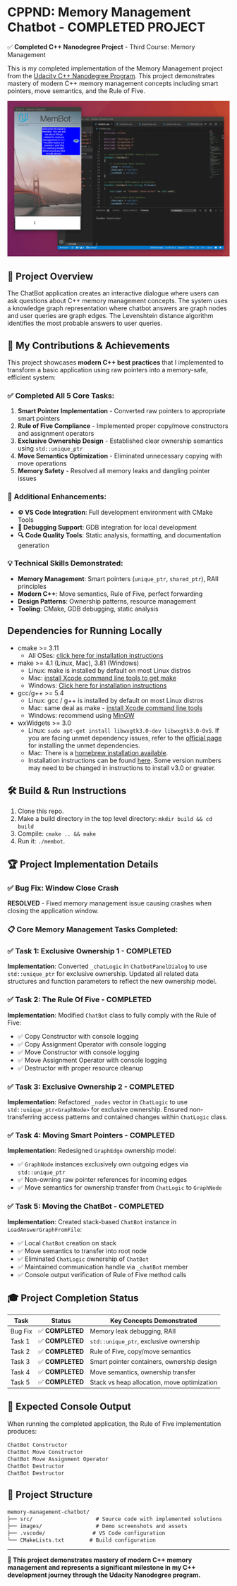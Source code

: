 # CPPND: Memory Management Chatbot - **COMPLETED PROJECT**

✅ **Completed C++ Nanodegree Project** - Third Course: Memory Management

This is my completed implementation of the Memory Management project from the [Udacity C++ Nanodegree Program](https://www.udacity.com/course/c-plus-plus-nanodegree--nd213). This project demonstrates mastery of modern C++ memory management concepts including smart pointers, move semantics, and the Rule of Five.

<img src="images/chatbot_demo.gif"/>

## 🚀 Project Overview

The ChatBot application creates an interactive dialogue where users can ask questions about C++ memory management concepts. The system uses a knowledge graph representation where chatbot answers are graph nodes and user queries are graph edges. The Levenshtein distance algorithm identifies the most probable answers to user queries.

## 🎯 My Contributions & Achievements

This project showcases **modern C++ best practices** that I implemented to transform a basic application using raw pointers into a memory-safe, efficient system:

### ✅ **Completed All 5 Core Tasks:**

1. **Smart Pointer Implementation** - Converted raw pointers to appropriate smart pointers
2. **Rule of Five Compliance** - Implemented proper copy/move constructors and assignment operators
3. **Exclusive Ownership Design** - Established clear ownership semantics using `std::unique_ptr`
4. **Move Semantics Optimization** - Eliminated unnecessary copying with move operations
5. **Memory Safety** - Resolved all memory leaks and dangling pointer issues

### 🔧 **Additional Enhancements:**

- **⚙️ VS Code Integration**: Full development environment with CMake Tools
- **🐛 Debugging Support**: GDB integration for local development
- **🔍 Code Quality Tools**: Static analysis, formatting, and documentation generation

### 💡 **Technical Skills Demonstrated:**

- **Memory Management**: Smart pointers (`unique_ptr`, `shared_ptr`), RAII principles
- **Modern C++**: Move semantics, Rule of Five, perfect forwarding
- **Design Patterns**: Ownership patterns, resource management
- **Tooling**: CMake, GDB debugging, static analysis

## Dependencies for Running Locally

* cmake >= 3.11
  * All OSes: [click here for installation instructions](https://cmake.org/install/)
* make >= 4.1 (Linux, Mac), 3.81 (Windows)
  * Linux: make is installed by default on most Linux distros
  * Mac: [install Xcode command line tools to get make](https://developer.apple.com/xcode/features/)
  * Windows: [Click here for installation instructions](http://gnuwin32.sourceforge.net/packages/make.htm)
* gcc/g++ >= 5.4
  * Linux: gcc / g++ is installed by default on most Linux distros
  * Mac: same deal as make - [install Xcode command line tools](https://developer.apple.com/xcode/features/)
  * Windows: recommend using [MinGW](http://www.mingw.org/)
* wxWidgets >= 3.0
  * Linux: `sudo apt-get install libwxgtk3.0-dev libwxgtk3.0-0v5`. If you are facing unmet dependency issues, refer to the [official page](https://wiki.codelite.org/pmwiki.php/Main/WxWidgets30Binaries#toc2) for installing the unmet dependencies.
  * Mac: There is a [homebrew installation available](https://formulae.brew.sh/formula/wxmac).
  * Installation instructions can be found [here](https://wiki.wxwidgets.org/Install). Some version numbers may need to be changed in instructions to install v3.0 or greater.

## 🛠️ Build & Run Instructions

1. Clone this repo.
2. Make a build directory in the top level directory: `mkdir build && cd build`
3. Compile: `cmake .. && make`
4. Run it: `./membot`.

## 🏆 Project Implementation Details

### ✅ **Bug Fix**: Window Close Crash
**RESOLVED** - Fixed memory management issue causing crashes when closing the application window.

### 📋 **Core Memory Management Tasks Completed:**

### ✅ **Task 1: Exclusive Ownership 1** - COMPLETED
**Implementation**: Converted `_chatLogic` in `ChatbotPanelDialog` to use `std::unique_ptr` for exclusive ownership. Updated all related data structures and function parameters to reflect the new ownership model.

### ✅ **Task 2: The Rule Of Five** - COMPLETED  
**Implementation**: Modified `ChatBot` class to fully comply with the Rule of Five:
- ✅ Copy Constructor with console logging
- ✅ Copy Assignment Operator with console logging  
- ✅ Move Constructor with console logging
- ✅ Move Assignment Operator with console logging
- ✅ Destructor with proper resource cleanup

### ✅ **Task 3: Exclusive Ownership 2** - COMPLETED
**Implementation**: Refactored `_nodes` vector in `ChatLogic` to use `std::unique_ptr<GraphNode>` for exclusive ownership. Ensured non-transferring access patterns and contained changes within `ChatLogic` class.

### ✅ **Task 4: Moving Smart Pointers** - COMPLETED
**Implementation**: Redesigned `GraphEdge` ownership model:
- ✅ `GraphNode` instances exclusively own outgoing edges via `std::unique_ptr`
- ✅ Non-owning raw pointer references for incoming edges  
- ✅ Move semantics for ownership transfer from `ChatLogic` to `GraphNode`

### ✅ **Task 5: Moving the ChatBot** - COMPLETED
**Implementation**: Created stack-based `ChatBot` instance in `LoadAnswerGraphFromFile`:
- ✅ Local `ChatBot` creation on stack
- ✅ Move semantics to transfer into root node
- ✅ Eliminated `ChatLogic` ownership of `ChatBot`
- ✅ Maintained communication handle via `_chatBot` member
- ✅ Console output verification of Rule of Five method calls

## 🎓 **Project Completion Status**

| Task | Status | Key Concepts Demonstrated |
|------|--------|---------------------------|
| Bug Fix | ✅ **COMPLETED** | Memory leak debugging, RAII |
| Task 1 | ✅ **COMPLETED** | `std::unique_ptr`, exclusive ownership |
| Task 2 | ✅ **COMPLETED** | Rule of Five, copy/move semantics |
| Task 3 | ✅ **COMPLETED** | Smart pointer containers, ownership design |
| Task 4 | ✅ **COMPLETED** | Move semantics, ownership transfer |
| Task 5 | ✅ **COMPLETED** | Stack vs heap allocation, move optimization |

## 🚀 **Expected Console Output**
When running the completed application, the Rule of Five implementation produces:
```
ChatBot Constructor
ChatBot Move Constructor
ChatBot Move Assignment Operator
ChatBot Destructor
ChatBot Destructor 
```

## 📁 **Project Structure**
```
memory-management-chatbot/
├── src/                    # Source code with implemented solutions
├── images/                 # Demo screenshots and assets
├── .vscode/               # VS Code configuration
└── CMakeLists.txt        # Build configuration
```

---

**🎯 This project demonstrates mastery of modern C++ memory management and represents a significant milestone in my C++ development journey through the Udacity Nanodegree program.**
